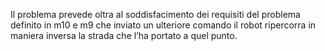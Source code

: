  
Il problema prevede oltra al soddisfacimento dei requisiti del problema definito in m10 e m9 che inviato un ulteriore comando il robot ripercorra in maniera inversa la strada che l’ha portato a quel punto.
